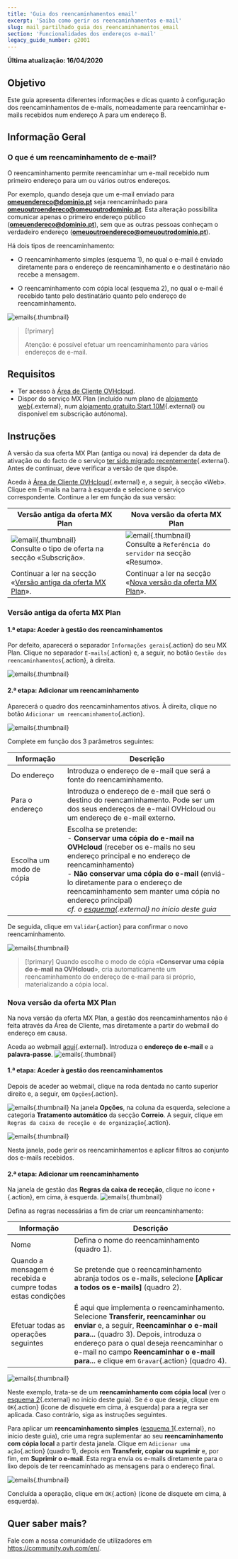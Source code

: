 ```yaml
---
title: 'Guia dos reencaminhamentos email'
excerpt: 'Saiba como gerir os reencaminhamentos e-mail'
slug: mail_partilhado_guia_dos_reencaminhamentos_email
section: 'Funcionalidades dos endereços e-mail'
legacy_guide_number: g2001
---
```


**Última atualização: 16/04/2020**

## Objetivo

Este guia apresenta diferentes informações e dicas quanto à configuração dos reencaminhamentos de e-mails, nomeadamente para reencaminhar e-mails recebidos num endereço A para um endereço B.

## Informação Geral

### O que é um reencaminhamento de e-mail?

O reencaminhamento permite reencaminhar um e-mail recebido num primeiro endereço para um ou vários outros endereços.

Por exemplo, quando deseja que um e-mail enviado para **omeuendereco@dominio.pt** seja reencaminhado para **omeuoutroendereco@omeuoutrodominio.pt**. Esta alteração possibilita comunicar apenas o primeiro endereço público (**omeuendereco@dominio.pt**), sem que as outras pessoas conheçam o verdadeiro endereço (**omeuoutroendereco@omeuoutrodominio.pt**).

Há dois tipos de reencaminhamento: 

- O reencaminhamento simples (esquema 1), no qual o e-mail é enviado diretamente para o endereço de reencaminhamento e o destinatário não recebe a mensagem. 

- O reencaminhamento com cópia local (esquema 2), no qual o e-mail é recebido tanto pelo destinatário quanto pelo endereço de reencaminhamento.

![emails](images/schema-redirect.png){.thumbnail}

> [!primary]
>
> Atenção: é possível efetuar um reencaminhamento para vários endereços de e-mail.

## Requisitos

- Ter acesso à [Área de Cliente OVHcloud](https://www.ovh.com/auth/?action=gotomanager&from=https://www.ovh.pt/&ovhSubsidiary=pt).
- Dispor do serviço MX Plan (incluído num plano de [alojamento web](https://www.ovh.pt/alojamento-partilhado/){.external}, num [alojamento gratuito Start 10M](https://www.ovh.pt/dominios/oferta_alojamento_start10m.xml){.external} ou disponível em subscrição autónoma).

## Instruções

A versão da sua oferta MX Plan (antiga ou nova) irá depender da data de ativação ou do facto de o serviço [ter sido migrado recentemente](https://www.ovh.pt/mxplan-migration/){.external}. Antes de continuar, deve verificar a versão de que dispõe. 

Aceda à [Área de Cliente OVHcloud](https://www.ovh.com/auth/?action=gotomanager&from=https://www.ovh.pt/&ovhSubsidiary=pt){.external} e, a seguir, à secção «Web». Clique em E-mails na barra à esquerda e selecione o serviço correspondente. Continue a ler em função da sua versão:

|Versão antiga da oferta MX Plan|Nova versão da oferta MX Plan|
|---|---|
|![email](images/mxplan-starter-legacy.png){.thumbnail}<br> Consulte o tipo de oferta na secção «Subscrição».|![email](images/mxplan-starter-new.png){.thumbnail}<br>Consulte a `Referência do servidor` na secção «Resumo».|
|Continuar a ler na secção «[Versão antiga da oferta MX Plan](../partilhado_generalidades_e-mail_partilhado_ovh/#versao-antiga-da-oferta-mx-plan_2)».|Continuar a ler na secção «[Nova versão da oferta MX Plan](../partilhado_generalidades_e-mail_partilhado_ovh/#nova-versao-da-oferta-mx-plan)».|

### Versão antiga da oferta MX Plan

#### 1.ª etapa: Aceder à gestão dos reencaminhamentos
Por defeito, aparecerá o separador `Informações gerais`{.action} do seu MX Plan. Clique no separador `E-mails`{.action} e, a seguir, no botão `Gestão dos reencaminhamentos`{.action}, à direita.

![emails](images/mxplan-legacy-1.png){.thumbnail}


#### 2.ª etapa: Adicionar um reencaminhamento

Aparecerá o quadro dos reencaminhamentos ativos. À direita, clique no botão `Adicionar um reencaminhamento`{.action}.

![emails](images/mxplan-legacy-2.png){.thumbnail}

Complete em função dos 3 parâmetros seguintes:

|Informação|Descrição| 
|---|---|  
|Do endereço |Introduza o endereço de e-mail que será a fonte do reencaminhamento.|  
|Para o endereço|Introduza o endereço de e-mail que será o destino do reencaminhamento. Pode ser um dos seus endereços de e-mail OVHcloud ou um endereço de e-mail externo.|
|Escolha um modo de cópia|Escolha se pretende: <br> - **Conservar uma cópia do e-mail na OVHcloud** (receber os e-mails no seu endereço principal e no endereço de reencaminhamento) <br> - **Não conservar uma cópia do e-mail** (enviá-lo diretamente para o endereço de reencaminhamento sem manter uma cópia no endereço principal) <br> *cf. o [esquema](./#informacao-geral){.external} no início deste guia*|

De seguida, clique em `Validar`{.action} para confirmar o novo reencaminhamento.

![emails](images/mxplan-legacy-3.png){.thumbnail}

> [!primary]
> Quando escolhe o modo de cópia «**Conservar uma cópia do e-mail na OVHcloud**», cria automaticamente um reencaminhamento do endereço de e-mail para si próprio,
> materializando a cópia local.
> 

### Nova versão da oferta MX Plan

Na nova versão da oferta MX Plan, a gestão dos reencaminhamentos não é feita através da Área de Cliente, mas diretamente a partir do webmail do endereço em causa.

Aceda ao webmail [aqui](https://www.ovh.com/pt/mail/){.external}. Introduza o **endereço de e-mail** e a **palavra-passe**.
![emails](images/webmail.png){.thumbnail}

#### 1.ª etapa: Aceder à gestão dos reencaminhamentos

Depois de aceder ao webmail, clique na roda dentada no canto superior direito e, a seguir, em `Opções`{.action}.

![emails](images/mxplan-new-1.png){.thumbnail}
Na janela **Opções**, na coluna da esquerda, selecione a categoria **Tratamento automático** da secção **Correio**. A seguir, clique em `Regras da caixa de receção e de organização`{.action}. 

![emails](images/mxplan-new-2.png){.thumbnail}

Nesta janela, pode gerir os reencaminhamentos e aplicar filtros ao conjunto dos e-mails recebidos.

#### 2.ª etapa: Adicionar um reencaminhamento

Na janela de gestão das **Regras da caixa de receção**, clique no ícone `+`{.action}, em cima, à esquerda.
![emails](images/mxplan-new-3.png){.thumbnail}

Defina as regras necessárias a fim de criar um reencaminhamento:

|Informação|Descrição| 
|---|---|  
|Nome |Defina o nome do reencaminhamento (quadro 1).|  
|Quando a mensagem é recebida e cumpre todas estas condições| Se pretende que o reencaminhamento abranja todos os e-mails, selecione **\[Aplicar a todos os e-mails]** (quadro 2).|
|Efetuar todas as operações seguintes|É aqui que implementa o reencaminhamento.  Selecione **Transferir, reencaminhar ou enviar** e, a seguir, **Reencaminhar o e-mail para...** (quadro 3). Depois, introduza o endereço para o qual deseja reencaminhar o e-mail no campo **Reencaminhar o e-mail para...** e clique em `Gravar`{.action} (quadro 4). |


![emails](images/mxplan-new-4.png){.thumbnail}

Neste exemplo, trata-se de um **reencaminhamento com cópia local** (ver o [esquema 2](./#informacao-geral){.external} no início deste guia). Se é o que deseja, clique em `OK`{.action} (ícone de disquete em cima, à esquerda) para a regra ser aplicada. Caso contrário, siga as instruções seguintes.



Para aplicar um **reencaminhamento simples** ([esquema 1](./#informacao-geral){.external}, no início deste guia), crie uma regra suplementar ao seu **reencaminhamento com cópia local** a partir desta janela. Clique em `Adicionar uma ação`{.action} (quadro 1), depois em **Transferir, copiar ou suprimir** e, por fim, em **Suprimir o e-mail**. Esta regra envia os e-mails diretamente para o lixo depois de ter reencaminhado as mensagens para o endereço final.

![emails](images/mxplan-new-5.png){.thumbnail}

Concluída a operação, clique em `OK`{.action} (ícone de disquete em cima, à esquerda).

## Quer saber mais?

Fale com a nossa comunidade de utilizadores em <https://community.ovh.com/en/>.